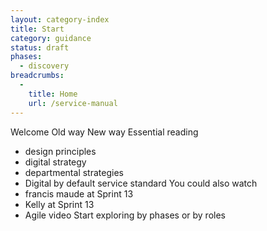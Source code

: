 ```yaml
---
layout: category-index
title: Start 
category: guidance
status: draft
phases:
  - discovery
breadcrumbs:
  -
    title: Home
    url: /service-manual
---
```


Welcome
Old way
New way
Essential reading
- design principles
- digital strategy
 - departmental strategies
- Digital by default service standard
You could also watch
- francis maude at Sprint 13
- Kelly at Sprint 13
- Agile video
Start exploring by phases or by roles